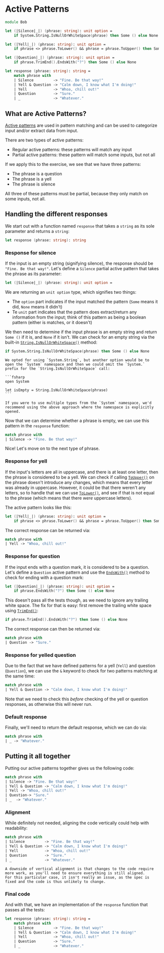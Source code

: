 # Active Patterns

```fsharp
module Bob

let (|Silence|_|) (phrase: string): unit option =
    if System.String.IsNullOrWhiteSpace(phrase) then Some () else None

let (|Yell|_|) (phrase: string): unit option =
    if phrase <> phrase.ToLower() && phrase = phrase.ToUpper() then Some () else None

let (|Question|_|) (phrase: string): unit option =
    if phrase.TrimEnd().EndsWith("?") then Some () else None

let response (phrase: string): string =
    match phrase with
    | Silence         -> "Fine. Be that way!"
    | Yell & Question -> "Calm down, I know what I'm doing!"
    | Yell            -> "Whoa, chill out!"
    | Question        -> "Sure."
    | _               -> "Whatever."
```

## What are Active Patterns?

[Active patterns][active-patterns] are used in pattern matching and can be used to categorize input and/or extract data from input.

There are two types of active patterns:

- Regular active patterns: these patterns will match any input
- Partial active patterns: these pattern will match some inputs, but not all

If we apply this to the exercise, we see that we have three patterns:

- The phrase is a question
- The phrase is a yell
- The phrase is silence

All three of these patterns must be partial, because they only match on some inputs, not all.

## Handling the different responses

We start out with a function named `response` that takes a `string` as its sole parameter and returns a `string`:

```fsharp
let response (phrase: string): string
```

### Response for silence

If the input is an empty string (signifying silence), the response should be `"Fine. Be that way!"`.
Let's define a `Silence` partial active pattern that takes the phrase as its parameter:

```fsharp
let (|Silence|_|) (phrase: string): unit option =
```

We are returning an `unit option` type, which signifies two things:

- The `option` part indicates if the input matched the pattern (`Some` means it did, `None` means it didn't)
- Te `unit` part indicates that the pattern does extract/return any information from the input; think of this pattern as being a boolean pattern (either is matches, or it doesn't)

We then need to determine if the input phrase is an empty string and return `Some ()` if it is, and `None` if it isn't.
We can check for an empty string via the built-in [`String.IsNullOrWhiteSpace()`][string.isnullorwhitespace] method:

```fsharp
if System.String.IsNullOrWhiteSpace(phrase) then Some () else None
```

~~~~exercism/note
We opted for using `System.String`, but another option would be to open the `System` namespace and then we could omit the `System.` prefix for the `String.IsNullOrWhiteSpace` call:

```fsharp
open System

let isEmpty = String.IsNullOrWhiteSpace(phrase)
```

If you were to use multiple types from the `System` namespace, we'd recommend using the above approach where the namespace is explicitly opened.
~~~~

Now that we can determine whether a phrase is empty, we can use this pattern in the `response` function:

```fsharp
match phrase with
| Silence -> "Fine. Be that way!"
```

Nice! Let's move on to the next type of phrase.

### Response for yell

If the input's letters are all in uppercase, and there is at least one letter, then the phrase is considered to be a yell.
We can check if calling [`ToUpper()`][string.toupper] on the phrase doesn't introduce any changes, which means that every letter was already in uppercase.
However, it could be that there weren't any letters, so to handle that we can use [`ToLower()`][string.tolower], and see if that is not equal to the phrase (which means that there _were_ uppercase letters).

The active pattern looks like this:

```fsharp
let (|Yell|_|) (phrase: string): unit option =
    if phrase <> phrase.ToLower() && phrase = phrase.ToUpper() then Some () else None
```

The correct response can be returned via:

```fsharp
match phrase with
| Yell -> "Whoa, chill out!"
```

### Response for question

If the input ends with a question mark, it is considered to be a question.
Let's define a `Question` active pattern and use the [`EndsWith()`][string.endswith] method to check for ending with a question mark:

```fsharp
let (|Question|_|) (phrase: string): unit option =
    if phrase.EndsWith("?") then Some () else None
```

This doesn't pass all the tests though, as we need to ignore any trailing white space.
The fix for that is easy: first remove the trailing white space using [`TrimEnd()`][string.endswith]:

```fsharp
if phrase.TrimEnd().EndsWith("?") then Some () else None
```

The correct response can then be returned via:

```fsharp
match phrase with
| Question -> "Sure."
```

### Response for yelled question

Due to the fact that we have defined patterns for a yell (`Yell`) and question (`Question`), we can use the `&` keyword to check for two patterns matching at the same time:

```fsharp
match phrase with
| Yell & Question -> "Calm down, I know what I'm doing!"

```

Note that we need to check this _before_ checking of the yell or question responses, as otherwise this will never run.

### Default response

Finally, we'll need to return the default response, which we can do via:

```fsharp
match phrase with
| _ -> "Whatever."
```

## Putting it all together

Putting our active patterns together gives us the following code:

```fsharp
match phrase with
| Silence -> "Fine. Be that way!"
| Yell & Question -> "Calm down, I know what I'm doing!"
| Yell -> "Whoa, chill out!"
| Question-> "Sure."
| _  -> "Whatever."
```

### Alignment

While definitely not needed, aligning the code vertically could help with readability:

```fsharp
match phrase with
| Silence         -> "Fine. Be that way!"
| Yell & Question -> "Calm down, I know what I'm doing!"
| Yell            -> "Whoa, chill out!"
| Question        -> "Sure."
| _               -> "Whatever."
```

~~~~exercism/note
A downside of vertical alignment is that changes to the code require more work, as you'll need to ensure everything is still aligned.
For this particular case, it isn't really an issue, as the spec is fixed and the code is thus unlikely to change.
~~~~

### Final code

And with that, we have an implementation of the `response` function that passes all the tests:

```fsharp
let response (phrase: string): string =
    match phrase with
    | Silence         -> "Fine. Be that way!"
    | Yell & Question -> "Calm down, I know what I'm doing!"
    | Yell            -> "Whoa, chill out!"
    | Question        -> "Sure."
    | _               -> "Whatever."
```

[active-patterns]: https://learn.microsoft.com/en-us/dotnet/fsharp/language-reference/active-patterns
[string.isnullorwhitespace]: https://learn.microsoft.com/en-us/dotnet/api/system.string.isnullorwhitespace
[string.tolower]: https://learn.microsoft.com/en-us/dotnet/api/system.string.tolower
[string.toupper]: https://learn.microsoft.com/en-us/dotnet/api/system.string.toupper
[string.trimend]: https://learn.microsoft.com/en-us/dotnet/api/system.string.trimend
[string.endswith]: https://learn.microsoft.com/en-us/dotnet/api/system.string.endswith
